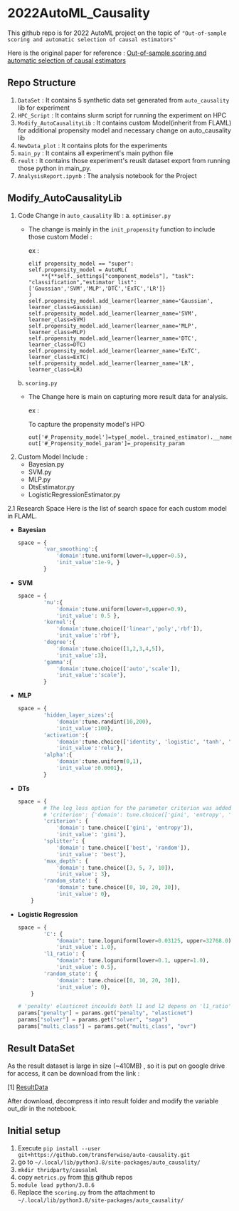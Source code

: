 # 2022AutoML_Causality

This github repo is for 2022 AutoML project on the topic of `"Out-of-sample scoring and automatic selection of causal estimators"`

Here is the original paper for reference : [Out-of-sample scoring and automatic selection of causal estimators](https://arxiv.org/pdf/2212.10076.pdf)

## Repo Structure

1. `DataSet` : It contains 5 synthetic data set generated from `auto_causality` lib for experiment
2. `HPC_Script` : It contains slurm script for running the experiment on HPC
3. `Modify_AutoCausalityLib` : It contains custom Model(inherit from FLAML) for additional propensity model and necessary change on auto_causality lib
4. `NewData_plot` : It contains plots for the experiments
5. `main_py` : It contains all experiment's main python file
6. `reult` : It contains those experiment's reuslt dataset export from running those python in main_py.
7. `AnalysisReport.ipynb` : The analysis notebook for the Project

## Modify_AutoCausalityLib

1. Code Change in `auto_causality` lib :
   a. `optimiser.py`
      - The change is mainly in the `init_propensity` function to include those custom Model :

        ex :

            elif propensity_model == "super":
            self.propensity_model = AutoML(
                **{**self._settings["component_models"], "task": "classification","estimator_list":['Gaussian','SVM','MLP','DTC','ExTC','LR']}
            )
            self.propensity_model.add_learner(learner_name='Gaussian', learner_class=Gaussian)
            self.propensity_model.add_learner(learner_name='SVM', learner_class=SVM)
            self.propensity_model.add_learner(learner_name='MLP', learner_class=MLP)
            self.propensity_model.add_learner(learner_name='DTC', learner_class=DTC)
            self.propensity_model.add_learner(learner_name='ExTC', learner_class=ExTC)
            self.propensity_model.add_learner(learner_name='LR', learner_class=LR)

   b. `scoring.py`
      - The Change here is main on capturing more result data for analysis.

        ex :

        To capture the propensity model's HPO  

            out['#_Propensity_model']=type(_model._trained_estimator).__name__
            out['#_Propensity_model_param']=_propensity_param

2. Custom Model Include :
    - Bayesian.py
    - SVM.py
    - MLP.py
    - DtsEstimator.py
    - LogisticRegressionEstimator.py

2.1 Research Space
Here is the list of search space for each custom model in FLAML.

- **Bayesian**

    ```python
    space = {
            'var_smoothing':{
                'domain':tune.uniform(lower=0,upper=0.5),
                'init_value':1e-9, }
            }
    ```

- **SVM**

    ```python
    space = {
            'nu':{
                'domain':tune.uniform(lower=0,upper=0.9),
                'init_value': 0.5 },
            'kernel':{
                'domain':tune.choice(['linear','poly','rbf']),
                'init_value':'rbf'},
            'degree':{
                'domain':tune.choice([1,2,3,4,5]),
                'init_value':3},
            'gamma':{
                'domain':tune.choice(['auto','scale']),
                'init_value':'scale'},
            }
    ```

- **MLP**

    ```python
    space = {
            'hidden_layer_sizes':{
                'domain':tune.randint(10,200),
                'init_value':100},
            'activation':{
                'domain':tune.choice(['identity', 'logistic', 'tanh', 'relu']),
                'init_value':'relu'},
            'alpha':{
                'domain':tune.uniform(0,1),
                'init_value':0.0001},
            }
    ```

- **DTs**

    ```python
    space = {
            # The log_loss option for the parameter criterion was added only in the latest scikit-learn version 1.1.2
            # 'criterion': {'domain': tune.choice(['gini', 'entropy', 'log_loss']), 'init_value': 'entropy'},
            'criterion': {
                'domain': tune.choice(['gini', 'entropy']), 
                'init_value': 'gini'},
            'splitter': {
                'domain': tune.choice(['best', 'random']), 
                'init_value': 'best'},
            'max_depth': {
                'domain': tune.choice([3, 5, 7, 10]), 
                'init_value': 3},
            'random_state': {
                'domain': tune.choice([0, 10, 20, 30]), 
                'init_value': 0},
        }
    ```

- **Logistic Regression**

    ```python
    space = {
            'C': {
                "domain": tune.loguniform(lower=0.03125, upper=32768.0), 
                'init_value': 1.0},
            'l1_ratio': {
                "domain": tune.loguniform(lower=0.1, upper=1.0), 
                'init_value': 0.5},
            'random_state': {
                'domain': tune.choice([0, 10, 20, 30]), 
                'init_value': 0},
        }
    
    # 'penalty' elasticnet incoulds both l1 and l2 depens on 'l1_ratio'
    params["penalty"] = params.get("penalty", "elasticnet")
    params["solver"] = params.get("solver", "saga")
    params["multi_class"] = params.get("multi_class", "ovr")
    ```

## Result DataSet

As the result dataset is large in size (~410MB) , so it is put on google drive for access, it can be download from the link :

[1] [ResultData](https://drive.google.com/file/d/1BlBfDPVjoxWoiaWy0ajFu2u19aerikLi/view?usp=sharing)

After download, decompress it into result folder and modify the variable out_dir in the notebook.

## Initial setup

1. Execute `pip install --user git+https://github.com/transferwise/auto-causality.git`
2. go to `~/.local/lib/python3.8/site-packages/auto_causality/`
3. `mkdir thridparty/causalml`
4. copy `metrics.py` from [this](https://github.com/transferwise/auto-causality/tree/main/auto_causality/thirdparty/causalml) github repos
5. `module load python/3.8.6`
6. Replace the `scoring.py` from the attachment to `~/.local/lib/python3.8/site-packages/auto_causality/`
